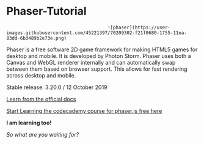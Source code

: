 # Phaser-Tutorial

                                         ![phaser](https://user-images.githubusercontent.com/45221397/70209302-f21f0680-1755-11ea-83dd-6b3489b2e73e.png)


Phaser is a free software 2D game framework for making HTML5 games for desktop and mobile. It is developed by Photon Storm. 
Phaser uses both a Canvas and WebGL renderer internally and can automatically swap between them based on browser support. 
This allows for fast rendering across desktop and mobile.

Stable release: 3.20.0 / 12 October 2019

[Learn from the official docs](https://phaser.io/learn)

[Start Learning the codecademy course for phaser.js free here](https://github.com/SayanBan/Phaser-Tutorial/tree/master/Day%201)

**I am learning too!**

*So what are you waiting for?*
